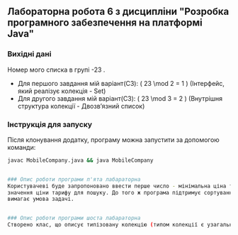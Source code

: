## Лабораторна робота 6 з дисципліни "Розробка програмного забезпечення на платформі Java"

### Вихідні дані
Номер мого списка в групі -23 .

- Для першого завдання мій варіант(С3): \( 23 \mod 2 = 1 \) (Інтерфейс, який реалізує колекція - Set)
- Для другого завдання мій варіант(С3): \( 23 \mod 3 = 2 \) (Внутрішня структура колекції - Двозв’язний список)



### Інструкція для запуску
Після клонування додатку, програму можна запустити за допомогою команди:

```bash
javac MobileCompany.java && java MobileCompany


### Опис роботи програми п'ята лабараторна
Користувачеві буде запропоновано ввести перше число - мінімальна ціна тарифу для пошуку. Друге число - максимальне
значення ціни тарифу для пошуку. До того ж програма підтримує сортування тарифів на основі розміру абонентської плати як
вимагає умова задачі.


### Опис роботи програми шоста лабараторна
Створено клас, що описує типізовану колекцію (типом колекції є узагальнений клас Tariff), що реалізує заданий варіантом інтерфейс Set та має задану внутрішню структуру (Двозв’язний список). Реалізувано всі методи інтерфейсу, а також створено не менше ніж 3 конструктори (1 – порожній, 2 – в який передається 1 об’єкт узагальненого класу, 3 – в який передається стандартна колекція об’єктів)
